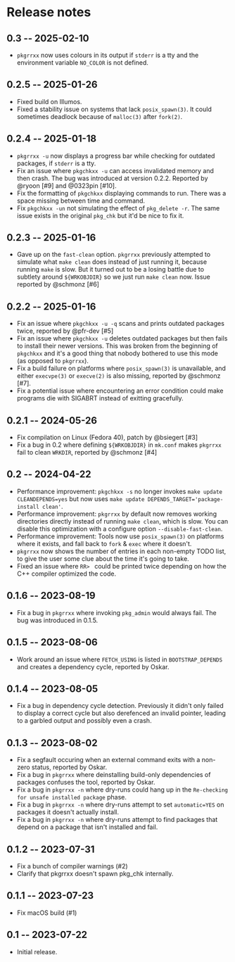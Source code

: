 # Release notes

## 0.3 -- 2025-02-10

* `pkgrrxx` now uses colours in its output if `stderr` is a tty and the
  environment variable `NO_COLOR` is not defined.

## 0.2.5 -- 2025-01-26

* Fixed build on Illumos.
* Fixed a stability issue on systems that lack `posix_spawn(3)`. It could
  sometimes deadlock because of `malloc(3)` after `fork(2)`.

## 0.2.4 -- 2025-01-18

* `pkgrrxx -u` now displays a progress bar while checking for outdated
  packages, if `stderr` is a tty.
* Fix an issue where `pkgchkxx -u` can access invalidated memory and then
  crash. The bug was introduced at version 0.2.2. Reported by @ryoon [#9]
  and @0323pin [#10].
* Fix the formatting of `pkgchkxx` displaying commands to run. There was a
  space missing between time and command.
* Fix `pkgchkxx -un` not simulating the effect of `pkg_delete -r`. The same
  issue exists in the original `pkg_chk` but it'd be nice to fix it.

## 0.2.3 -- 2025-01-16

* Gave up on the `fast-clean` option. `pkgrrxx` previously attempted to
  simulate what `make clean` does instead of just running it, because
  running `make` is slow. But it turned out to be a losing battle due to
  subtlety around `${WRKOBJDIR}` so we just run `make clean` now. Issue
  reported by @schmonz [#6]

## 0.2.2 -- 2025-01-16

* Fix an issue where `pkgchkxx -u -q` scans and prints outdated packages
  twice, reported by @pfr-dev [#5]
* Fix an issue where `pkgchkxx -u` deletes outdated packages but then fails
  to install their newer versions. This was broken from the beginning of
  `pkgchkxx` and it's a good thing that nobody bothered to use this mode
  (as opposed to `pkgrrxx`).
* Fix a build failure on platforms where `posix_spawn(3)` is unavailable,
  and either `execvpe(3)` or `execve(2)` is also missing, reported by
  @schmonz [#7].
* Fix a potential issue where encountering an error condition could make
  programs die with SIGABRT instead of exitting gracefully.

## 0.2.1 -- 2024-05-26

* Fix compilation on Linux (Fedora 40), patch by @bsiegert [#3]
* Fix a bug in 0.2 where defining `${WRKOBJDIR}` in `mk.conf` makes
  `pkgrrxx` fail to clean `WRKDIR`, reported by @schmonz [#4]

## 0.2 -- 2024-04-22

* Performance improvement: `pkgchkxx -s` no longer invokes `make update
  CLEANDEPENDS=yes` but now uses `make update
  DEPENDS_TARGET='package-install clean'`.
* Performance improvement: `pkgrrxx` by default now removes working
  directories directly instead of running `make clean`, which is slow. You
  can disable this optimization with a configure option
  `--disable-fast-clean`.
* Performance improvement: Tools now use `posix_spawn(3)` on platforms
  where it exists, and fall back to `fork` & `exec` where it doesn't.
* `pkgrrxx` now shows the number of entries in each non-empty TODO list, to
  give the user some clue about the time it's going to take.
* Fixed an issue where `RR> ` could be printed twice depending on how the
  C++ compiler optimized the code.

## 0.1.6 -- 2023-08-19

* Fix a bug in `pkgrrxx` where invoking `pkg_admin` would always fail. The
  bug was introduced in 0.1.5.

## 0.1.5 -- 2023-08-06

* Work around an issue where `FETCH_USING` is listed in `BOOTSTRAP_DEPENDS`
  and creates a dependency cycle, reported by Oskar.

## 0.1.4 -- 2023-08-05

* Fix a bug in dependency cycle detection. Previously it didn't only failed
  to display a correct cycle but also derefenced an invalid pointer,
  leading to a garbled output and possibly even a crash.

## 0.1.3 -- 2023-08-02

* Fix a segfault occuring when an external command exits with a non-zero
  status, reported by Oskar.
* Fix a bug in `pkgrrxx` where deinstalling build-only dependencies of
  packages confuses the tool, reported by Oskar.
* Fix a bug in `pkgrrxx -n` where dry-runs could hang up in the
  `Re-checking for unsafe installed package` phase.
* Fix a bug in `pkgrrxx -n` where dry-runs attempt to set `automatic=YES`
  on packages it doesn't actually install.
* Fix a bug in `pkgrrxx -n` where dry-runs attempt to find packages that
  depend on a package that isn't installed and fail.

## 0.1.2 -- 2023-07-31

* Fix a bunch of compiler warnings (#2)
* Clarify that pkgrrxx doesn't spawn pkg_chk internally.

## 0.1.1 -- 2023-07-23

* Fix macOS build (#1)

## 0.1 -- 2023-07-22

* Initial release.
